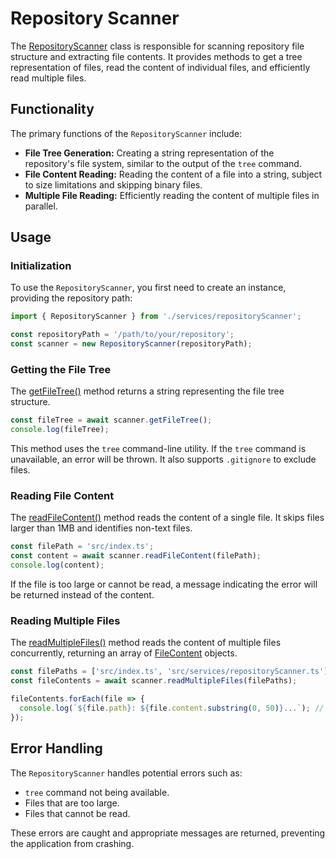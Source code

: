 # Repository Scanner
The [RepositoryScanner](/src/services/repositoryScanner.ts) class is responsible for scanning repository file structure and extracting file contents. It provides methods to get a tree representation of files, read the content of individual files, and efficiently read multiple files.

## Functionality

The primary functions of the `RepositoryScanner` include:

*   **File Tree Generation:** Creating a string representation of the repository's file system, similar to the output of the `tree` command.
*   **File Content Reading:** Reading the content of a file into a string, subject to size limitations and skipping binary files.
*   **Multiple File Reading:** Efficiently reading the content of multiple files in parallel.

## Usage

### Initialization

To use the `RepositoryScanner`, you first need to create an instance, providing the repository path:

```typescript
import { RepositoryScanner } from './services/repositoryScanner';

const repositoryPath = '/path/to/your/repository';
const scanner = new RepositoryScanner(repositoryPath);
```

### Getting the File Tree

The [getFileTree()](/src/services/repositoryScanner.ts#L7) method returns a string representing the file tree structure.

```typescript
const fileTree = await scanner.getFileTree();
console.log(fileTree);
```

This method uses the `tree` command-line utility. If the `tree` command is unavailable, an error will be thrown. It also supports `.gitignore` to exclude files.

### Reading File Content

The [readFileContent()](/src/services/repositoryScanner.ts#L27) method reads the content of a single file. It skips files larger than 1MB and identifies non-text files.

```typescript
const filePath = 'src/index.ts';
const content = await scanner.readFileContent(filePath);
console.log(content);
```

If the file is too large or cannot be read, a message indicating the error will be returned instead of the content.

### Reading Multiple Files

The [readMultipleFiles()](/src/services/repositoryScanner.ts#L48) method reads the content of multiple files concurrently, returning an array of [FileContent](/src/models/types.ts#L21) objects.

```typescript
const filePaths = ['src/index.ts', 'src/services/repositoryScanner.ts'];
const fileContents = await scanner.readMultipleFiles(filePaths);

fileContents.forEach(file => {
  console.log(`${file.path}: ${file.content.substring(0, 50)}...`); // Display first 50 characters
});
```

## Error Handling

The `RepositoryScanner` handles potential errors such as:

*   `tree` command not being available.
*   Files that are too large.
*   Files that cannot be read.

These errors are caught and appropriate messages are returned, preventing the application from crashing.
